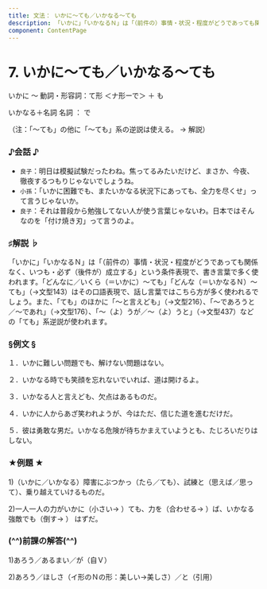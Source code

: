 ```yaml
---
title: 文法： いかに～ても／いかなる～ても
description: 「いかに」「いかなるＮ」は「（前件の）事情・状況・程度がどうであっても関係なく、いつも・必ず（後件が）成立する」という条件表現で、書き言葉で多く使われます。「どんなに／いくら（＝いかに）～ても」「どんな（＝いかなるＮ）～ても」（→文型143）はその口語表現で、話し言葉ではこちら方が多く使われるでしょう。また、「ても」のほかに「～と言えども」（→文型216）、「～であろうと／～であれ」（→文型176）、「～（よ）うが／～（よ）うと」（→文型437）などの「ても」系逆説が使われます。
component: ContentPage
---
```



# 7. いかに～ても／いかなる～ても
いかに ～ 動詞・形容詞：て形 ＜ナ形ーで＞ ＋ も

いかなる＋名詞 名詞 ： で  

（注：「～ても」の他に「～ても」系の逆説は使える。 → 解説）

### ♪会話 ♪
- `良子`：明日は模擬試験だったわね。焦ってるみたいだけど、まさか、今夜、徹夜するつもりじゃないでしょうね。 
- `小孫`：「いかに困難でも、またいかなる状況下にあっても、全力を尽くせ」って言うじゃないか。 
- `良子`：それは普段から勉強してない人が使う言葉じゃないわ。日本ではそんなのを「付け焼き刃」って言うのよ。

### ♯解説 ♭
「いかに」「いかなるＮ」は「（前件の）事情・状況・程度がどうであっても関係なく、いつも・必ず（後件が）成立する」という条件表現で、書き言葉で多く使われます。「どんなに／いくら（＝いかに）～ても」「どんな（＝いかなるＮ）～ても」（→文型143）はその口語表現で、話し言葉ではこちら方が多く使われるでしょう。また、「ても」のほかに「～と言えども」（→文型216）、「～であろうと／～であれ」（→文型176）、「～（よ）うが／～（よ）うと」（→文型437）などの「ても」系逆説が使われます。

### §例文 §
１．いかに難しい問題でも、解けない問題はない。 

２．いかなる時でも笑顔を忘れないでいれば、道は開けるよ。 

３．いかなる人と言えども、欠点はあるものだ。 

４．いかに人からあざ笑われようが、今はただ、信じた道を進むだけだ。 

５．彼は勇敢な男だ。いかなる危険が待ちかまえていようとも、たじろいだりはしない。 

### ★例題 ★
1)（いかに／いかなる）障害にぶつかっ（たら／ても）、試練と（思えば／思って）、乗り越えていけるものだ。 

2)一人一人の力がいかに（小さい→ ）ても、力を（合わせる→ ）ば、いかなる強敵でも（倒す→ ） はずだ。 

### (^^)前課の解答(^^)
1)あろう／あるまい／が（自Ｖ） 

2)あろう／ほしさ（イ形のＮの形：美しい→美しさ）／と（引用） 
